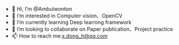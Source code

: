 - 👋 Hi, I’m @Ambulwonton
- 👀 I’m interested in Computer vision、OpenCV
- 🌱 I’m currently learning Deep learning framework
- 💞️ I’m looking to collaborate on Paper publication、Project practice
- 📫 How to reach me:x.dong_h@qq.com

<!---
Ambulwonton/Ambulwonton is a ✨ special ✨ repository because its `README.md` (this file) appears on your GitHub profile.
You can click the Preview link to take a look at your changes.
--->
